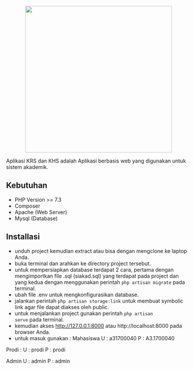 <p align="center"><a href="https://laravel.com" target="_blank"><img src="https://raw.githubusercontent.com/laravel/art/master/logo-lockup/5%20SVG/2%20CMYK/1%20Full%20Color/laravel-logolockup-cmyk-red.svg" width="400"></a></p>


<p>Aplikasi KRS dan KHS adalah Aplikasi berbasis web yang digunakan untuk sistem akademik.</p>
    
## Kebutuhan

- PHP Version >= 7.3
- Composer
- Apache (Web Server)
- Mysql (Database)

## Installasi

- unduh project kemudian extract atau bisa dengan mengclone ke laptop Anda.
- buka terminal dan arahkan ke directory project tersebut.
- untuk mempersiapkan database terdapat 2 cara, pertama dengan mengimportkan file .sql (siakad.sql) yang terdapat pada project dan yang kedua dengan menggunakan perintah <code>php artisan migrate</code> pada terminal.
- ubah file .env untuk mengkonfigurasikan database.
- jalankan perintah <code>php artisan storage:link</code> untuk membuat symbolic link agar file dapat diakses oleh public.
- untuk menjalankan project gunakan perintah <code>php artisan serve</code> pada terminal.
- kemudian akses http://127.0.0.1:8000 atau http://localhost:8000 pada browser Anda.
- untuk masuk gunakan : 
Mahasiswa
U : a31700040
P : A3.1700040

Prodi : 
U : prodi
P : prodi

Admin
U : admin
P : admin
